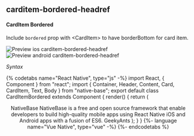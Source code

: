 ## carditem-bordered-headref
#### CardItem Bordered

Include <code>bordered</code> prop with &lt;CardItem> to have borderBottom for card item.

![Preview ios carditem-bordered-headref](https://github.com/GeekyAnts/NativeBase-KitchenSink/raw/v2.6.1/screenshots/ios/card-bordered.png)
![Preview android carditem-bordered-headref](https://github.com/GeekyAnts/NativeBase-KitchenSink/raw/v2.6.1/screenshots/android/card-bordered.png)


*Syntax*

{% codetabs name="React Native", type="js" -%}
import React, { Component } from "react";
import { Container, Header, Content, Card, CardItem, Text, Body } from "native-base";
export default class CardItemBordered extends Component {
  render() {
    return (
      <Container>
        <Header />
        <Content padder>
          <Card>
            <CardItem header bordered>
              <Text>NativeBase</Text>
            </CardItem>
            <CardItem bordered>
              <Body>
                <Text>
                  NativeBase is a free and open source framework that enable
                  developers to build
                  high-quality mobile apps using React Native iOS and Android
                  apps
                  with a fusion of ES6.
                </Text>
              </Body>
            </CardItem>
            <CardItem footer bordered>
              <Text>GeekyAnts</Text>
            </CardItem>
          </Card>
        </Content>
      </Container>
    );
  }
}
{%- language name="Vue Native", type="vue" -%}
<template>
  <nb-container>
    <nb-header />
    <nb-content>
      <nb-card>
        <nb-card-item header bordered>
          <nb-text>NativeBase</nb-text>
        </nb-card-item>
        <nb-card-item bordered>
          <nb-body>
            <nb-text>
              NativeBase is a free and open source framework that enable developers to build high-quality mobile apps using React Native iOS and Android apps with a fusion of ES6.
            </nb-text>
          </nb-body>            
        </nb-card-item>
        <nb-card-item footer bordered>
          <nb-text>GeekyAnts</nb-text>
        </nb-card-item>
      </nb-card>
    </nb-content>
  </nb-container>
</template>
{%- endcodetabs %}
<p>
    <div id="" class="mobileDevice" style="background: url(&quot;https://docs-v2.nativebase.io/docs/assets/iosphone.png&quot;) no-repeat; padding: 63px 20px 100px 15px; width: 292px; height: 600px;margin:0 auto;float:none;">
        <img src="https://github.com/GeekyAnts/NativeBase-KitchenSink/raw/v2.6.1/screenshots/ios/card-bordered.png" alt="" style="display:block !important" />
    </div>
</p>
<br />
